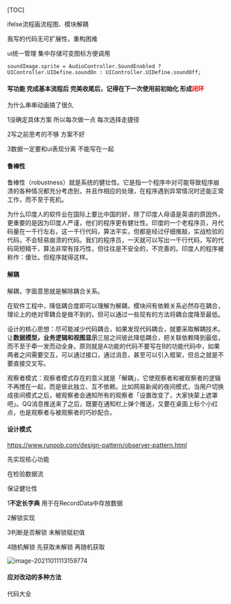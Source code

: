 [TOC]

ifelse流程画流程图、模块解耦



我写的代码无可扩展性，重构困难



ui统一管理 集中存储可变图标方便调用

```
soundImage.sprite = AudioController.SoundEnabled ? UIController.UIDefine.soundOn : UIController.UIDefine.soundOff;
```





#### 写功能 完成基本流程后 完美收尾后，记得在下一次使用前初始化 形成<font color='red'>闭环</font>



为什么串串动画搞了很久 

1没确定具体方案 所以每次做一点 每次选择走捷径

2写之前思考的不够 方案不好 

3数据一定要和ui表现分离 不能写在一起



#### 鲁棒性

鲁棒性（robustness）就是系统的健壮性。它是指一个程序中对可能导致程序崩溃的各种情况都充分考虑到，并且作相应的处理，在程序遇到异常情况时还能正常工作，而不至于死机。

为什么印度人的软件业在国际上要比中国的好，除了印度人母语是英语的原因外，更重要的是因为印度人严谨，他们的程序更有健壮性。印度的一个老程序员，月代码量在一千行左右，这一千行代码，算法平实，但都是经过仔细推敲，实战检验的代码，不会轻易崩溃的代码。我们的程序员，一天就可以写出一千行代码，写的代码简短精干，算法非常有技巧性，但往往是不安全的，不完善的。印度人的程序被称作：傻壮。但程序就得这样。



#### 解耦

解耦，字面意思就是解除耦合关系。

在软件工程中，降低耦合度即可以理解为解耦，模块间有依赖关系必然存在耦合，理论上的绝对零耦合是做不到的，但可以通过一些现有的方法将耦合度降至最低。

设计的核心思想：尽可能减少代码耦合，如果发现代码耦合，就要采取解耦技术。让**数据模型，业务逻辑和视图显示**三层之间彼此降低耦合，把关联依赖降到最低，而不至于牵一发而动全身。原则就是A功能的代码不要写在B的功能代码中，如果两者之间需要交互，可以通过接口，通过消息，甚至可以引入框架，但总之就是不要直接交叉写。

观察者模式：观察者模式存在的意义就是「解耦」，它使观察者和被观察者的逻辑不再搅在一起，而是彼此独立、互不依赖。比如网易新闻的夜间模式，当用户切换成夜间模式之后，被观察者会通知所有的观察者「设置改变了，大家快蒙上遮罩吧」。QQ消息推送来了之后，既要在通知栏上弹个推送，又要在桌面上标个小红点，也是观察者与被观察者的巧妙配合。



#### 设计模式

https://www.runoob.com/design-pattern/observer-pattern.html



先实现核心功能

在检验数据流

保证健壮性



1**不定长字典** 用于在RecordData中存放数据

2解锁实现

3判断是否解锁 未解锁赋初值

4随机解锁 先获取未解锁 再随机获取

![image-20211011113159774](C:\Users\xian\AppData\Roaming\Typora\typora-user-images\image-20211011113159774.png)



#### 应对改动的多种方法

代码大全